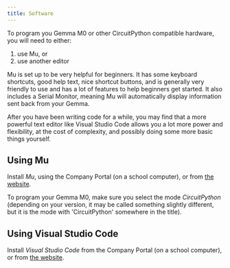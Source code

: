 ```yaml
---
title: Software
---
```


To program you Gemma M0 or other CircuitPython compatible hardware, you will need to either:
1. use Mu, or
2. use another editor
   
Mu is set up to be very helpful for beginners. It has some keyboard shortcuts, good help text, nice shortcut buttons, and is generally very friendly to use and has a lot of features to help beginners get started. It also includes a Serial Monitor, meaning Mu will automatically display information
sent back from your Gemma.

After you have been writing code for a while, you may find that a more powerful text editor like Visual Studio Code allows you a lot more power and flexibility, at the cost of complexity, and possibly doing some more basic things yourself.

## Using Mu

Install *Mu*, using the Company Portal (on a school computer), or from [the website](https://codewith.mu/).

To program your Gemma M0, make sure you select the mode *CircuitPython* (depending on your version, it may be called something slightly different,
but it is the mode with 'CircuitPython' somewhere in the title).

## Using Visual Studio Code

Install *Visual Studio Code* from the Company Portal (on a school computer), or from [the website](https://code.visualstudio.com/).